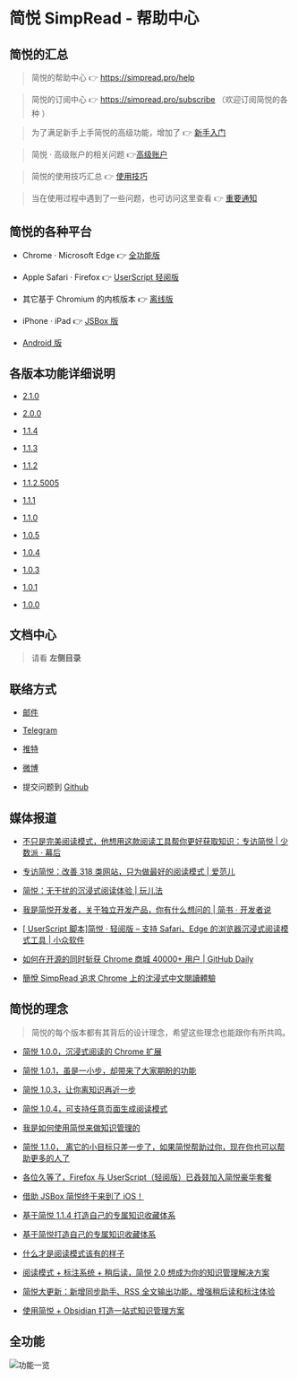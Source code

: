 简悦 SimpRead - 帮助中心
=======

简悦的汇总
---

> 简悦的帮助中心 👉 https://simpread.pro/help

> 简悦的订阅中心 👉 https://simpread.pro/subscribe （欢迎订阅简悦的各种 ）

> 为了满足新手上手简悦的高级功能，增加了 👉 [新手入门](http://ksria.com/simpread/guide/)

> 简悦 · 高级账户的相关问题 👉[高级账户]([https://github.com/Kenshin/simpread/discussions/categories/高级账户)

> 简悦的使用技巧汇总 👉 [使用技巧](https://github.com/Kenshin/simpread/discussions/categories/使用技巧)

> 当在使用过程中遇到了一些问题，也可访问这里查看 👉 [重要通知](https://github.com/Kenshin/simpread/discussions/categories/重要通知)


简悦的各种平台
---

- Chrome   ·  Microsoft Edge 👉 [全功能版](http://ksria.com/simpread/#downloads)

- Apple Safari · Firefox 👉  [UserScript 轻阅版](http://ksria.com/simpread/#lite)

- 其它基于 Chromium 的内核版本 👉 [离线版](http://ksria.com/simpread/#downloads)

- iPhone   ·  iPad  👉 [JSBox 版](JSBox)

- [Android 版](Android)

各版本功能详细说明
---

- [2.1.0](http://ksria.com/simpread/welcome/version_2.1.0.html)

- [2.0.0](http://ksria.com/simpread/welcome/version_2.0.0.html)

- [1.1.4](http://ksria.com/simpread/welcome/version_1.1.4.html)

- [1.1.3](http://ksria.com/simpread/welcome/version_1.1.3.html)

- [1.1.2](http://ksria.com/simpread/welcome/version_1.1.2.html)

- [1.1.2.5005](http://ksria.com/simpread/welcome/version_1.1.2.5005.html)

- [1.1.1](http://ksria.com/simpread/welcome/version_1.1.1html)

- [1.1.0](http://ksria.com/simpread/welcome/version_1.1.0.html)

- [1.0.5](http://ksria.com/simpread/welcome/version_1.0.5.html)

- [1.0.4](http://ksria.com/simpread/welcome/version_1.0.4.html)

- [1.0.3](http://ksria.com/simpread/changelog.html#1.0.3)

- [1.0.1](http://ksria.com/simpread/changelog.html#1.0.1)

- [1.0.0](http://ksria.com/simpread/changelog.html#1.0.0)


文档中心
---

> 请看 **左侧目录**

联络方式
---

- [邮件](kenshin@ksria.com)

- [Telegram](https://t.me/simpread)

- [推特](https://twitter.com/wanglei001)

- [微博](http://weibo.com/23784148)

- 提交问题到 [Github](https://github.com/Kenshin/simpread/issues/new)

媒体报道
---

- [不只是完美阅读模式，他想用这款阅读工具帮你更好获取知识：专访简悦 | 少数派 · 幕后](https://sspai.com/post/52492)

- [专访简悦：改善 318 类网站，只为做最好的阅读模式 | 爱范儿](https://www.ifanr.com/app/1240289)

- [简悦：无干扰的沉浸式阅读体验 | 玩儿法](https://www.waerfa.com/simpread-review)

- [我是简悦开发者，关于独立开发产品，你有什么想问的 | 简书 · 开发者说](https://www.jianshu.com/p/d09d266de39e)

- [[ UserScript 脚本]简悦 · 轻阅版 – 支持 Safari、Edge 的浏览器沉浸式阅读模式工具 | 小众软件](https://www.appinn.com/simpread-lite/)

- [如何在开源的同时斩获 Chrome 商城 40000+ 用户 | GitHub Daily](https://zhuanlan.zhihu.com/p/60222691)

- [簡悅 SimpRead 追求 Chrome 上的沈浸式中文閱讀體驗](https://www.playpcesor.com/2017/06/simpread-chrome.html)


简悦的理念
---

> 简悦的每个版本都有其背后的设计理念，希望这些理念也能跟你有所共鸣。

- [简悦 1.0.0，沉浸式阅读的 Chrome 扩展](https://sspai.com/post/39491)

- [简悦 1.0.1，虽是一小步，却带来了大家期盼的功能](https://sspai.com/post/39831)

- [简悦 1.0.3，让你离知识再近一步](https://sspai.com/post/40754)

- [简悦 1.0.4，可支持任意页面生成阅读模式](https://sspai.com/post/41454)

- [我是如何使用简悦来做知识管理的](https://sspai.com/post/40772)

- [简悦 1.1.0， 离它的小目标只差一步了，如果简悦帮助过你，现在你也可以帮助更多的人了](http://kenshin.wang/blog/#/posts/8)

- [各位久等了，Firefox 与 UserScript（轻阅版）已叒叕加入简悦豪华套餐](http://kenshin.wang/blog/#/posts/10)

- [借助 JSBox 简悦终于来到了 iOS！](http://kenshin.wang/blog/#/posts/11)

- [基于简悦 1.1.4 打造自己的专属知识收藏体系](https://sspai.com/post/58627)

- [基于简悦打造自己的专属知识收藏体系](https://sspai.com/post/58627)

- [什么才是阅读模式该有的样子](https://sspai.com/post/55467)

- [阅读模式 + 标注系统 + 稍后读，简悦 2.0 想成为你的知识管理解决方案](https://sspai.com/post/61996)

- [简悦大更新：新增同步助手、RSS 全文输出功能，增强稍后读和标注体验](https://sspai.com/post/63717)

- [使用简悦 + Obsidian 打造一站式知识管理方案](https://github.com/Kenshin/simpread/discussions/1631)

全功能
---

![功能一览](http://sr.ksria.cn/feature%202.1.0.png)

